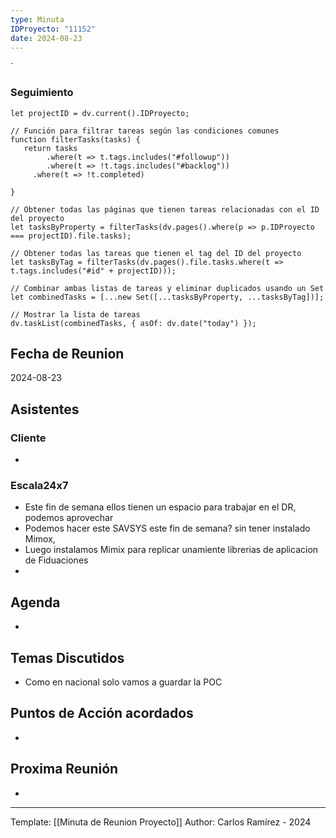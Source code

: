 ```yaml
---
type: Minuta
IDProyecto: "11152"
date: 2024-08-23
---
```

`

### Seguimiento

```dataviewjs
let projectID = dv.current().IDProyecto;

// Función para filtrar tareas según las condiciones comunes
function filterTasks(tasks) {
   return tasks
        .where(t => t.tags.includes("#followup"))
        .where(t => !t.tags.includes("#backlog"))
     .where(t => !t.completed)
        
}

// Obtener todas las páginas que tienen tareas relacionadas con el ID del proyecto
let tasksByProperty = filterTasks(dv.pages().where(p => p.IDProyecto === projectID).file.tasks);

// Obtener todas las tareas que tienen el tag del ID del proyecto
let tasksByTag = filterTasks(dv.pages().file.tasks.where(t => t.tags.includes("#id" + projectID)));

// Combinar ambas listas de tareas y eliminar duplicados usando un Set
let combinedTasks = [...new Set([...tasksByProperty, ...tasksByTag])];

// Mostrar la lista de tareas
dv.taskList(combinedTasks, { asOf: dv.date("today") });
 ```
## Fecha de Reunion
2024-08-23

## Asistentes

### Cliente
* 
### Escala24x7

- Este fin de semana ellos tienen un espacio para trabajar en el DR, podemos aprovechar
- Podemos hacer este SAVSYS este fin de semana? sin tener instalado Mimox,
- Luego instalamos Mimix para replicar unamiente librerias de aplicacion de Fiduaciones
- 

## Agenda
* 
## Temas Discutidos
*  Como en nacional solo vamos a guardar la POC

## Puntos de Acción acordados
- 

## Proxima Reunión
*   

---
Template: [[Minuta de Reunion Proyecto]]
Author: Carlos Ramírez - 2024
